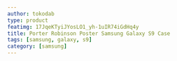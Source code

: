 ```yaml
---
author: tokodab
type: product
featimg: 17JqeKTyiJYosLO1_yh-1uIR74iGdHq4y
title: Porter Robinson Poster Samsung Galaxy S9 Case
tags: [samsung, galaxy, s9]
category: [samsung]
---
```

